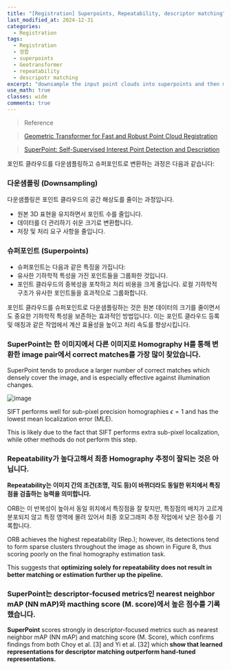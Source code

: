 ```yaml
---
title: "[Registration] Superpoints, Repeatability, descriptor matching"
last_modified_at: 2024-12-31
categories:
  - Registration
tags:
  - Registration
  - 정합
  - superpoints
  - Geotransformer
  - repeatability
  - descripotr matching
excerpt: "downsample the input point clouds into superpoints and then match them through examining whether their local neighborhood (patch) overlaps."
use_math: true
classes: wide
comments: true
---
```


> Reference

> [Geometric Transformer for Fast and Robust Point Cloud Registration](https://openaccess.thecvf.com/content/CVPR2022/papers/Qin_Geometric_Transformer_for_Fast_and_Robust_Point_Cloud_Registration_CVPR_2022_paper.pdf)

> [SuperPoint: Self-Supervised Interest Point Detection and Description](https://openaccess.thecvf.com/content_cvpr_2018_workshops/papers/w9/DeTone_SuperPoint_Self-Supervised_Interest_CVPR_2018_paper.pdf)

포인트 클라우드를 다운샘플링하고 슈퍼포인트로 변환하는 과정은 다음과 같습니다:

### 다운샘플링 (Downsampling)
다운샘플링은 포인트 클라우드의 공간 해상도를 줄이는 과정입니다.
- 원본 3D 표현을 유지하면서 포인트 수를 줄입니다.
- 데이터를 더 관리하기 쉬운 크기로 변환합니다.
- 저장 및 처리 요구 사항을 줄입니다.

### 슈퍼포인트 (Superpoints)
- 슈퍼포인트는 다음과 같은 특징을 가집니다:
- 유사한 기하학적 특성을 가진 포인트들을 그룹화한 것입니다.
- 포인트 클라우드의 중복성을 포착하고 처리 비용을 크게 줄입니다.
로컬 기하학적 구조가 유사한 포인트들을 효과적으로 그룹화합니다.

포인트 클라우드를 슈퍼포인트로 다운샘플링하는 것은 원본 데이터의 크기를 줄이면서도 중요한 기하학적 특성을 보존하는 효과적인 방법입니다. 이는 포인트 클라우드 등록 및 매칭과 같은 작업에서 계산 효율성을 높이고 처리 속도를 향상시킵니다.

### SuperPoint는 한 이미지에서 다른 이미지로 Homography H를 통해 변환한 image pair에서 correct matches를 가장 많이 찾았습니다.

SuperPoint tends to produce a larger number of correct matches which densely cover the image, and is especially effective against illumination changes.

![image](https://github.com/user-attachments/assets/db590a3f-2eb4-4edd-b68a-900784bdf577)

SIFT performs well for sub-pixel precision homographies $\epsilon = 1$ and has the lowest mean localization error (MLE). 

This is likely due to the fact that SIFT performs extra sub-pixel localization, while other methods do not perform this step.

### Repeatability가 높다고해서 최종 Homography 추정이 잘되는 것은 아닙니다.

**Repeatability는 이미지 간의 조건(조명, 각도 등)이 바뀌더라도 동일한 위치에서 특징점을 검출하는 능력을 의미합니다.**

ORB는 이 반복성이 높아서 동일 위치에서 특징점을 잘 찾지만, 특징점의 배치가 고르게 분포되지 않고 특정 영역에 몰려 있어서 최종 호모그래피 추정 작업에서 낮은 점수를 기록합니다.

ORB achieves the highest repeatability (Rep.); however, its detections tend to form sparse clusters throughout the image as shown in Figure 8, thus scoring poorly on the final homography estimation task.

This suggests that **optimizing solely for repeatability does not result in better matching or estimation further up the pipeline.**

### SuperPoint는 descriptor-focused metrics인 nearest neighbor mAP (NN mAP)와 macthing score (M. score)에서 높은 점수를 기록했습니다.

**SuperPoint** scores strongly in descriptor-focused metrics such as nearest neighbor mAP (NN mAP) and matching score (M. Score), which confirms findings from both Choy et al. [3] and Yi et al. [32] which **show that learned representations for descriptor matching outperform hand-tuned representations.**
